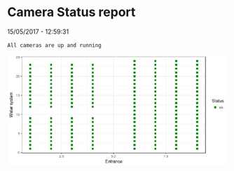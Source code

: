 Camera Status report
================
15/05/2017 - 12:59:31

    All cameras are up and running

![](camreport_files/figure-markdown_github/unnamed-chunk-2-1.png)
